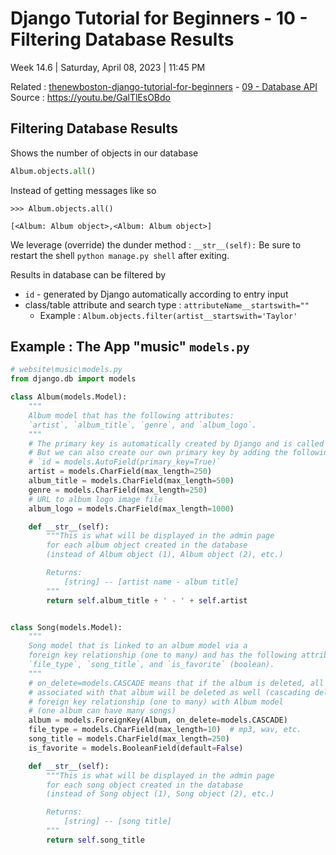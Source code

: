 # Django Tutorial for Beginners - 10 - Filtering Database Results

Week 14.6 | Saturday, April 08, 2023 | 11:45 PM

Related : [thenewboston-django-tutorial-for-beginners](thenewboston-django-tutorial-for-beginners.md) - [09 - Database API](09%20-%20Database%20API.md)
Source : <https://youtu.be/GalTlEsOBdo>

## Filtering Database Results

Shows the number of objects in our database

```python
Album.objects.all()
```

Instead of getting messages like so

```text
>>> Album.objects.all()

[<Album: Album object>,<Album: Album object>]
```

We leverage (override) the dunder method : `__str__(self):`
Be sure to restart the shell `python manage.py shell` after exiting.

Results in database can be filtered by
- `id` - generated by Django automatically according to entry input
- class/table attribute and search type : `attributeName__startswith=""`
    - Example : `Album.objects.filter(artist__startswith='Taylor'`

## Example : The App "music" `models.py`

```python
# website\music\models.py
from django.db import models

class Album(models.Model):
    """
    Album model that has the following attributes:
    `artist`, `album_title`, `genre`, and `album_logo`.
    """
    # The primary key is automatically created by Django and is called id.
    # But we can also create our own primary key by adding the following line:
    # `id = models.AutoField(primary_key=True)`
    artist = models.CharField(max_length=250)
    album_title = models.CharField(max_length=500)
    genre = models.CharField(max_length=250)
    # URL to album logo image file
    album_logo = models.CharField(max_length=1000)

    def __str__(self):
        """This is what will be displayed in the admin page
        for each album object created in the database
        (instead of Album object (1), Album object (2), etc.)

        Returns:
            [string] -- [artist name - album title]
        """
        return self.album_title + ' - ' + self.artist


class Song(models.Model):
    """
    Song model that is linked to an album model via a
    foreign key relationship (one to many) and has the following attributes:
    `file_type`, `song_title`, and `is_favorite` (boolean).
    """
    # on_delete=models.CASCADE means that if the album is deleted, all songs
    # associated with that album will be deleted as well (cascading delete)
    # foreign key relationship (one to many) with Album model
    # (one album can have many songs)
    album = models.ForeignKey(Album, on_delete=models.CASCADE)
    file_type = models.CharField(max_length=10)  # mp3, wav, etc.
    song_title = models.CharField(max_length=250)
    is_favorite = models.BooleanField(default=False)

    def __str__(self):
        """This is what will be displayed in the admin page
        for each song object created in the database
        (instead of Song object (1), Song object (2), etc.)

        Returns:
            [string] -- [song title]
        """
        return self.song_title
```
